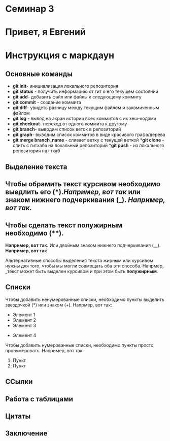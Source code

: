 # Семинар 3

Привет, я Евгений
=======
# Инструкция с маркдаун

## Основные команды

* __git init__- инициализация локального репозитория
* __git status__ - получить информацию от гит о его текущем состоянии
* __git add__- добавить файл или файлы к следующему коммиту
* __git commit__ - создание коммита
* __git diff__- увидеть разницу между текущим файлом и закомиченным файлом
* __git log__ - вывод на экран истории всех коммитов с их хеш-кодами
* __git checkout__- переход от одного коммита к другому
* __git branch__- выводим список веток в репозиторий
* __git graph__- выводим список коммитов в виде красивого графа/дерева
* __git merge branch_name__ - сливает ветку с текущей веткой
*__git clone__ - слить с гитхаба на локальный репозиторий
*__git push__ - из локального репозитория на гтхаб 

## Выделение текста

## Чтобы обрамить текст курсивом необходимо выедлить его (*).*Например, вот так*  или знаком нижнего подчеркивания (_). _Например, вот так._

## Чтобы сделать текст полужирным необходимо (**).
**Например, вот так.** Или двойным знаком нижнего подчеркивания (__). __Например, вот так__

Альтернативные способы выделения текста жирным или курсивом нужны для того, чтобы мы могли совмещать оба эти способа. Напрмер, _текст может быть выделен курсивом и при этом быть **полужирным**. 

## Cписки

Чтобы добавить ненумерованные списки, необходимо пункты выделить звездочкой (*) или знаком (+). Напрмер, вот так:
* Элемент 1
* Элемент 2
* Элемент 3
+ Элемент 4

Чтобы добавить нумерованные списки, необходимо пункты просто пронумеровать. Например, вот так:

1. Пункт
2. Пункт

## ССылки

## Работа с таблицами

## Цитаты 

## Заключение
